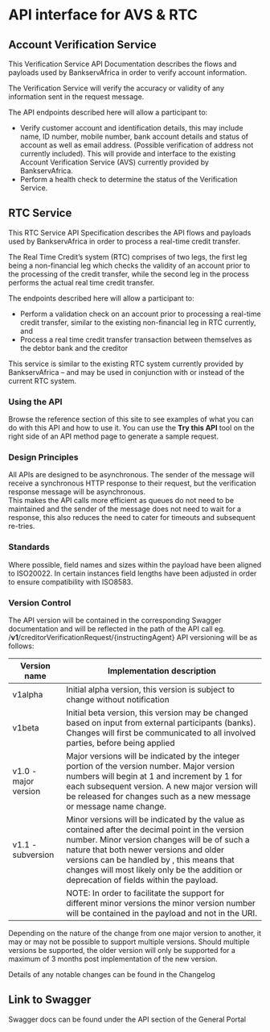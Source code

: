 # API interface for AVS & RTC

## Account Verification Service

This Verification Service API Documentation describes the flows and payloads used by BankservAfrica in order to verify account information.

The Verification Service will verify the accuracy or validity of any information sent in the request message.

The API endpoints described here will allow a participant to:

+ Verify customer account and identification details, this may include name, ID number, mobile number, bank account details and status of account as well as email address. (Possible verification of address not currently included). This will provide and interface to the existing Account Verification Service (AVS) currently provided by BankservAfrica.  
+ Perform a health check to determine the status of the Verification Service.

## RTC Service

This RTC Service API Specification describes the API flows and payloads used by BankservAfrica in order to process a real-time credit transfer.

The Real Time Credit’s system (RTC) comprises of two legs, the first leg being a non-financial leg which checks the validity of an account prior to the processing of the credit transfer, while the second leg in the process performs the actual real time credit transfer.

The endpoints described here will allow a participant to:
+ Perform a validation check on an account prior to processing a real-time credit transfer, similar to the existing non-financial leg in RTC currently, and
+ Process a real time credit transfer transaction between themselves as the debtor bank and the creditor

This service is similar to the existing RTC system currently provided by BankservAfrica – and may be used in conjunction with or instead of the current RTC system.

### Using the API

Browse the reference section of this site to see examples of what you can do with this API and how to use it. You can use the **Try this API** tool on the right side of an API method page to generate a sample request.

### Design Principles

All APIs are designed to be asynchronous. The sender of the message will receive a synchronous HTTP response to their request, but the verification response message will be asynchronous.  
This makes the API calls more efficient as queues do not need to be maintained and the sender of the message does not need to wait for a response, this also reduces the need to cater for timeouts and subsequent re-tries.

### Standards

Where possible, field names and sizes within the payload have been aligned to ISO20022. In certain instances field lengths have been adjusted in order to ensure compatibility with ISO8583.

### Version Control

The API version will be contained in the corresponding Swagger documentation and will be reflected in the path of the API call eg. /**v1**/creditorVerificationRequest/{instructingAgent}
API versioning will be as follows:  

| Version name | Implementation description  |  
| ------------ | ----------------------------|
| v1alpha      | Initial alpha version, this version is subject to change without notification |
| v1beta  | Initial beta version, this version may be changed based on input from external participants (banks). Changes will first be communicated to all involved parties, before being applied |  
| v1.0 - major version | Major versions will be indicated by the integer portion of the version number. Major version numbers will begin at 1 and increment by 1 for each subsequent version. A new major version will be released for changes such as a new message or message name change. |
| v1.1 - subversion | Minor versions will be indicated by the value as contained after the decimal point in the version number. Minor version changes will be of such a nature that both newer versions and older versions can be handled by , this means that changes will most likely only be the addition or deprecation of fields within the payload.
| |NOTE: In order to facilitate the support for different minor versions the minor version number will be contained in the payload and not in the URI.

Depending on the nature of the change from one major version to another, it may or may not be possible to support multiple versions. Should multiple versions be supported, the older version will only be supported for a maximum of 3 months post implementation of the new version.

Details of any notable changes can be found in the Changelog

## Link to Swagger

Swagger docs can be found under the API section of the General Portal
